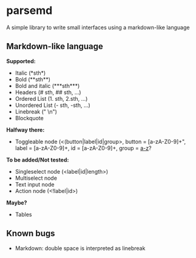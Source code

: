 # parsemd
A simple library to write small interfaces using a markdown-like language

## Markdown-like language

**Supported:**
- Italic (\*sth\*)
- Bold (\*\*sth\*\*)
- Bold and italic (\*\*\*sth\*\*\*)
- Headers (\# sth, \#\# sth, ...)
- Ordered List (1. sth, 2.sth, ...)
- Unordered List (- sth, -sth, ...)
- Linebreak ("  \\n")
- Blockquote

**Halfway there:**
- Toggleable node (\<(button|label|id|group\>, button = [a-zA-Z0-9]+", label = [a-zA-Z0-9]+, id = [a-zA-Z0-9]+, group = [a-z]([a-z\.]*[a-z])?

**To be added/Not tested:**
- Singleselect node (\<label|id|length\>)
- Multiselect node
- Text input node
- Action node (\<!label|id\>)

**Maybe?**
- Tables

## Known bugs
- Markdown: double space is interpreted as linebreak

